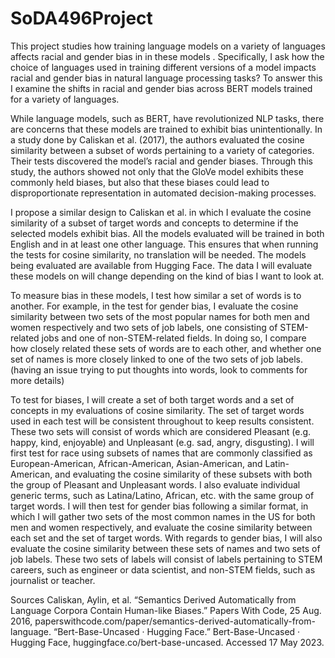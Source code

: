 # SoDA496Project

This project studies how training language models on a variety of languages affects racial and gender bias  in in these models . Specifically, I ask how the choice of languages used in training different versions of a model impacts racial and gender bias in natural language processing tasks?  To answer this I examine the shifts in racial and gender bias across BERT models trained for a variety of languages. 

While language models, such as BERT, have revolutionized NLP tasks, there are concerns that these models are trained to exhibit bias unintentionally. In a study done by Caliskan et al. (2017), the authors evaluated the cosine similarity between a subset of words pertaining to a variety of categories. Their tests discovered the model’s racial and gender biases. Through this study, the authors showed not only that the GloVe model exhibits these commonly held biases, but also that these biases could lead to disproportionate representation in automated decision-making processes. 

I propose a similar design to Caliskan et al. in which I evaluate the cosine similarity of a subset of target words and concepts to determine if the selected models exhibit bias. All the models evaluated will be trained in both English and in at least one other language. This ensures that when running the tests for cosine similarity, no translation will be needed. The models being evaluated are available from Hugging Face. The data I will evaluate these models on will change depending on the kind of bias I want to look at. 

To measure bias in these models, I test how similar a set of words is to another. For example, in the test for gender bias, I evaluate the cosine similarity between two sets of the most popular names for both men and women respectively and two sets of job labels, one consisting of STEM-related jobs and one of non-STEM-related fields. In doing so, I compare how closely related these sets of words are to each other, and whether one set of names is more closely linked to one of the two sets of job labels. (having an issue trying to put thoughts into words, look to comments for more details) 

To test for biases, I will create a set of both target words and a set of concepts in my evaluations of cosine similarity. The set of target words used in each test will be consistent throughout to keep results consistent. These two sets will consist of words which are considered Pleasant (e.g.  happy, kind, enjoyable) and Unpleasant (e.g.  sad, angry, disgusting).  I will first test for race using subsets of names that are commonly classified as European-American, African-American, Asian-American, and Latin-American, and evaluating the cosine similarity of these subsets with both the group of Pleasant and Unpleasant words. I also evaluate individual generic terms, such as Latina/Latino, African, etc. with the same group of target words. I will then test for gender bias following a similar format, in which I will gather two sets of the most common names in the US for both men and women respectively, and evaluate the cosine similarity between each set and the set of target words. With regards to gender bias, I will also evaluate the cosine similarity between these sets of names and two sets of job labels. These two sets of labels will consist of labels pertaining to STEM careers, such as engineer or data scientist, and non-STEM fields, such as journalist or teacher. 


Sources
Caliskan, Aylin, et al. “Semantics Derived Automatically from Language Corpora Contain Human-like Biases.” Papers With Code, 25 Aug. 2016, paperswithcode.com/paper/semantics-derived-automatically-from-language. 
“Bert-Base-Uncased · Hugging Face.” Bert-Base-Uncased · Hugging Face, huggingface.co/bert-base-uncased. Accessed 17 May 2023. 
